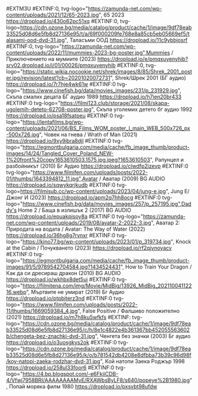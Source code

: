 #EXTM3U
#EXTINF:0, tvg-logo="https://zamunda-net.com/wp-content/uploads/2021/12/65-2023.jpg", 65 2023
https://dropload.io/430o62pc51xq
#EXTINF:0, tvg-logo=https://cdn.ozone.bg/media/catalog/product/cache/1/image/9df78eab33525d08d6e5fb8d27136e95/t/a/69f000209fe768e8a85cb5eb05669ef5/talasami-ood-dvd-31.jpg", Таласъми ООД
https://dropload.io/11c9ybbjosrf
#EXTINF:0, tvg-logo="https://zamunda-net.com/wp-content/uploads/2022/11/mummies-2023-bg-poster.jpg",Mummies / Приключението на мумиите (2023) 
https://dropload.io/e/pmqxuyenyhib?srv02.dropload.io/i/01/00026/pmqxuyenyhib
#EXTINF:0, tvg-logo="https://static.wikia.nocookie.net/shrek/images/8/85/Shrek_2001_poster.jpg/revision/latest?cb=20201020072731", Shrek/Шрек 2001 (БГ аудио)
https://dropload.io/7r7hje4wk61w
#EXTINF:0 tvg-logo="https://www.cinefish.bg/data/movies_images/231/p_231929.jpg", Скъпа смалих децата БГ аудио 1989
https://dropload.io/h7ien20br433
#EXTINF:0 tvg-logo="https://filmi123.club/storage/2021/08/skapa-ugolemih-deteto-62708-poster.jpg", Скъпа уголемих детето бг аудио 1992
https://dropload.io/psa18fsatpeu
#EXTINF:0 tvg-logo="https://lentafilms.bg/wp-content/uploads/2021/06/BS_Films_WOM_poster_I_main_WEB_500x726_px-500x726.jpg", Човек на гнева / Wrath of Man (2021)
https://dropload.io/9xy9ibra8djl
#EXTINF:0 tvg-logo="https://egmontbulgaria.com/media/cache/fb_image_thumb/product-images/14/24/Tangled_Cover_Poland_NEW-1%20front%20copy1653610503.1575.jpg.jpeg?1653610503", Рапунцел и разбойникът (2010) Бг Аудио
https://dropload.io/clwdfp2izevp
#EXTINF:0 tvg-logo="https://www.filmifen.com/uploads/posts/2022-01/thumbs/1643394812_11.jpg",Avatar / Аватар (2009) BG AUDIO
https://dropload.io/sqwykqrjkudb
#EXTINF:0 tvg-logo=https://filmisub.cc/wp-content/uploads/2023/04/jung-e.jpg", Jung E/Джонг И (2023) 
https://dropload.io/apm2q7hh8ocg
#EXTINF:0 tvg-logo="https://www.cinefish.bg/data/movies_images/257/p_257195.jpg",Daddy's Home 2 / Баща в излишък 2 (2017) BG AUDIO
https://dropload.io/epuakpisoy8a
#EXTINF:0 tvg-logo="https://zamunda-net.com/wp-content/uploads/2019/08/avatar-2-2022-3.jpg", Аватар 2: Природата на водата / Avatar: The Way of Water (2022)
https://dropload.io/36hg8g7rvnxr
#EXTINF:0 tvg-logo="https://kino77.bg/wp-content/uploads/2023/01/p_319734.jpg", Knock at the Cabin / Почукването (2023)
https://dropload.io/rf2qjvnoyacv
#EXTINF:0 tvg-logo="https://egmontbulgaria.com/media/cache/fb_image_thumb/product-images/91/5/9789542704584.jpg?1434524431", How to Train Your Dragon / Как да си дресираш дракон (2010) BG AUDIO
https://dropload.io/wkhbx8det5uj
#EXTINF:0 tvg-logo="https://filmitena.com/img/Movie/MidBig/13926_MidBig_20211004112216.webp", Мъртвите не умират (2019) Бг Аудио
https://dropload.io/ptpbjterz3nd
#EXTINF:0 tvg-logo="https://www.filmifen.com/uploads/posts/2022-11/thumbs/1669059384_4.jpg", False Positive / Фалшиво положително (2021)
https://dropload.io/m7h8ku5wfkfs
#EXTINF: tvg-logo="https://cdn.ozone.bg/media/catalog/product/cache/1/image/9df78eab33525d08d6e5fb8d27136e95/c/h/8e1c4822e4b361367bb452055563602b/chengeta-bez-znachki-dvd-31.jpg", Ченгета без значки (2003) Бг аудио
https://dropload.io/o3uosgkys2ok
#EXTINF:0 tvg-logo="https://cdn.ozone.bg/media/catalog/product/cache/1/image/9df78eab33525d08d6e5fb8d27136e95/k/o/b781542db4208e8dfbba73b39c96d98f/koy-natopi-zaeka-rodzhar-dvd-31.jpg", Кой натопи Заека Роджър 1998
https://dropload.io/258ul33foor6
#EXTINF:0 tvg-logo="https://4.bp.blogspot.com/-e6FkjiCDB-4/Vfwj7958BRI/AAAAAAAAMvE/RXAWbsByLF8/s640/popeye%2B1980.jpg", Попай моряка филм 1980
https://dropload.io/pxsvbt98ufdw





















